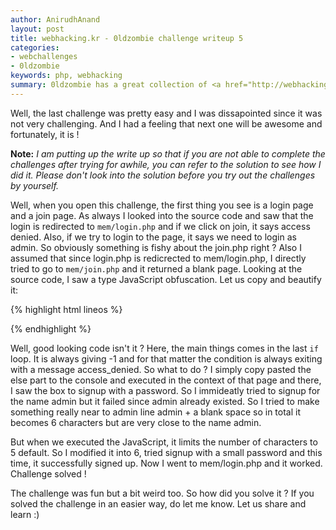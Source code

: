 ```yaml
---
author: AnirudhAnand
layout: post
title: webhacking.kr - 0ldzombie challenge writeup 5
categories:
- webchallenges
- 0ldzombie
keywords: php, webhacking
summary: 0ldzombie has a great collection of <a href="http://webhacking.kr">Webhacking challenges</a> which ranges from very basic ones to some very advanced attacks. We really enjoyed playing the challenges and here are the writeups.
---
```


Well, the last challenge was pretty easy and I was dissapointed since it was not very challenging. And I had a feeling that next one will be awesome and fortunately, it is !

**Note:**
*I am putting up the write up so that if you are not able to complete the challenges after trying for awhile, you can refer to the solution to see how I did it. Please don't look into the solution before you try out the challenges by yourself.*


Well, when you open this challenge, the first thing you see is a login page and a join page. As always I looked into the source code and saw that the login is redirected to `mem/login.php` and if we click on join, it says access denied. Also, if we try to login to the page, it says we need to login as admin. So obviously something is fishy about the join.php right ? Also I assumed that since login.php is redicrected to mem/login.php, I directly tried to go to `mem/join.php` and it returned a blank page. Looking at the source code, I saw a type JavaScript obfuscation. Let us copy and beautify it:

{% highlight html lineos %}

<script>
    l = 'a';
    ll = 'b';
    lll = 'c';
    llll = 'd';
    lllll = 'e';
    llllll = 'f';
    lllllll = 'g';
    llllllll = 'h';
    lllllllll = 'i';
    llllllllll = 'j';
    lllllllllll = 'k';
    llllllllllll = 'l';
    lllllllllllll = 'm';
    llllllllllllll = 'n';
    lllllllllllllll = 'o';
    llllllllllllllll = 'p';
    lllllllllllllllll = 'q';
    llllllllllllllllll = 'r';
    lllllllllllllllllll = 's';
    llllllllllllllllllll = 't';
    lllllllllllllllllllll = 'u';
    llllllllllllllllllllll = 'v';
    lllllllllllllllllllllll = 'w';
    llllllllllllllllllllllll = 'x';
    lllllllllllllllllllllllll = 'y';
    llllllllllllllllllllllllll = 'z';
    I = '1';
    II = '2';
    III = '3';
    IIII = '4';
    IIIII = '5';
    IIIIII = '6';
    IIIIIII = '7';
    IIIIIIII = '8';
    IIIIIIIII = '9';
    IIIIIIIIII = '0';
    li = '.';
    ii = '<';
    iii = '>';
    lIllIllIllIllIllIllIllIllIllIl = lllllllllllllll + llllllllllll + llll + llllllllllllllllllllllllll + lllllllllllllll + lllllllllllll + ll + lllllllll + lllll;
    lIIIIIIIIIIIIIIIIIIl = llll + lllllllllllllll + lll + lllllllllllllllllllll + lllllllllllll + lllll + llllllllllllll + llllllllllllllllllll + li + lll + lllllllllllllll + lllllllllllllll + lllllllllll + lllllllll + lllll;
    if (eval(lIIIIIIIIIIIIIIIIIIl).indexOf(lIllIllIllIllIllIllIllIllIllIl) == -1) {
        bye;
    }
    if (eval(llll + lllllllllllllll + lll + lllllllllllllllllllll + lllllllllllll + lllll + llllllllllllll + llllllllllllllllllll + li + 'U' + 'R' + 'L').indexOf(lllllllllllll + lllllllllllllll + llll + lllll + '=' + I) == -1) {
        alert('access_denied');
        history.go(-1);
    } else {
        document.write('<font size=2 color=white>Join</font><p>');
        document.write('.<p>.<p>.<p>.<p>.<p>');
        document.write('<form method=post action=' + llllllllll + lllllllllllllll + lllllllll + llllllllllllll + li + llllllllllllllll + llllllll + llllllllllllllll + '>');
        document.write('<table border=1><tr><td><font color=gray>id</font></td><td><input type=text name=' + lllllllll + llll + ' maxlength=5></td></tr>');
        document.write('<tr><td><font color=gray>pass</font></td><td><input type=text name=' + llllllllllllllll + lllllllllllllllllllllll + ' maxlength=10></td></tr>');
        document.write('<tr align=center><td colspan=2><input type=submit></td></tr></form></table>');
    }
 </script>

{% endhighlight %}

Well, good looking code isn't it ? Here, the main things comes in the last `if` loop. It is always giving -1 and for that matter the condition is always exiting with a message access_denied. So what to do ? I simply copy pasted the else part to the console and executed in the context of that page and there, I saw the box to signup with a password. So I immideatly tried to signup for the name admin but it failed since admin already existed. So I tried to make something really near to admin line admin + a blank space so in total it becomes 6 characters but are very close to the name admin.

But when we executed the JavaScript, it limits the number of characters to 5 default. So I modified it into 6, tried signup with a small password and this time, it successfully signed up. Now I went to mem/login.php and it worked. Challenge solved !

The challenge was fun but a bit weird too. So how did you solve it ? If you solved the challenge in an easier way, do let me know. Let us share and learn :)
